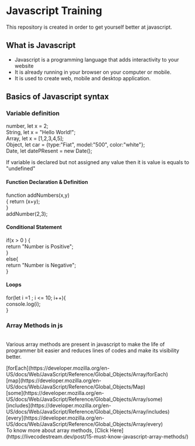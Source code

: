 # Javascript Training

This repository is created in order to get yourself better at javascript.

<h2>What is Javascript</h2>
 
 * Javascript is a programming language that adds interactivity to your website
 * It is already running in your browser on your computer or mobile.
 * It is used to create web, mobile and desktop application.

<h2> Basics of Javascript syntax</h2>

<h3> Variable definition</h3>
<p>number, let x = 2; <br/>
   String, let x = "Hello World!"; <br/>
   Array,  let x = [1,2,3,4,5]; <br/>
 Object, let car = {type:"Fiat", model:"500", color:"white"};<br/>
 Date, let datePResent = new Date(); </p>
<p> If variable is declared but not assigned any value then it is value is equals to "undefined"</p>

<h4> Function Declaration & Definition</h4>
<p> function addNumbers(x,y)<br />{ return (x+y);<br/>}<br/>                
addNumber(2,3);
</p>

<h4>Conditional Statement</h4>
<p>
 if(x > 0 ) { <br/>
    return "Number is Positive";<br/>
 }<br/>
 else{<br/>
  return "Number is Negative";<br/>
 }
 </p>

<h4>Loops</h4>
<p> for(let i =1 ; i <= 10; i++){<br/>
    console.log(i); <br/>}</p>

<h3>Array Methods in js </h3><br/>
 Various array methods are present in javascript to make the life of programmer bit easier and reduces lines of codes and make its visibility better.</p>
 [forEach](https://developer.mozilla.org/en-US/docs/Web/JavaScript/Reference/Global_Objects/Array/forEach) <br/>
 [map](https://developer.mozilla.org/en-US/docs/Web/JavaScript/Reference/Global_Objects/Map)<br/>
 [some](https://developer.mozilla.org/en-US/docs/Web/JavaScript/Reference/Global_Objects/Array/some)<br/>
 [includes](https://developer.mozilla.org/en-US/docs/Web/JavaScript/Reference/Global_Objects/Array/includes)<br/>
 [every](https://developer.mozilla.org/en-US/docs/Web/JavaScript/Reference/Global_Objects/Array/every)<br/>
To know more about array methods,
[Click Here](https://livecodestream.dev/post/15-must-know-javascript-array-methods/)
